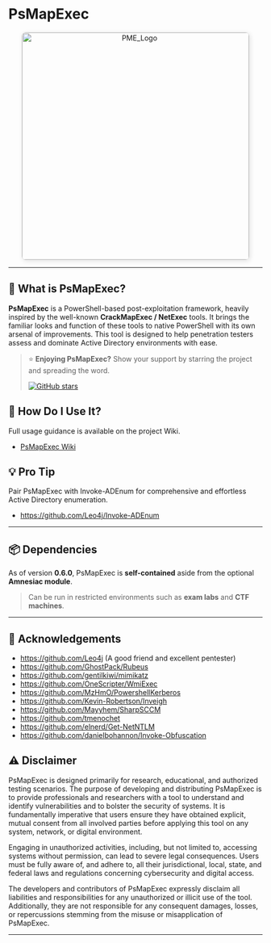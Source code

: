 
# PsMapExec

<p align="center">
  <img src="https://github.com/user-attachments/assets/e471dc70-a4a1-4c5d-8c81-2a67a2927b3a"
       width="450"
       alt="PME_Logo"
       style="border:1px solid #ddd; border-radius:8px; box-shadow:2px 2px 10px rgba(0,0,0,0.1);">
</p>

---

## 🚀 What is PsMapExec?

**PsMapExec** is a PowerShell-based post-exploitation framework, heavily inspired by the well-known **CrackMapExec / NetExec** tools. It brings the familiar looks and function of these tools to native PowerShell with its own arsenal of improvements. This tool is designed to help penetration testers assess and dominate Active Directory environments with ease.

> ⭐ **Enjoying PsMapExec?** Show your support by starring the project and spreading the word.
>
> [![GitHub stars](https://img.shields.io/github/stars/The-Viper-One/PsMapExec?style=social)](https://github.com/The-Viper-One/PsMapExec/stargazers)


## 📖 How Do I Use It?

Full usage guidance is available on the project Wiki.

- [PsMapExec Wiki](https://github.com/The-Viper-One/PsMapExec/wiki)

## 💡 Pro Tip

Pair PsMapExec with Invoke-ADEnum for comprehensive and effortless Active Directory enumeration.

- https://github.com/Leo4j/Invoke-ADEnum

---

## 📦 Dependencies

As of version **0.6.0**, PsMapExec is **self-contained** aside from the optional **Amnesiac module**.

> Can be run in restricted environments such as **exam labs** and **CTF machines**.

---

## 🍩 Acknowledgements
* https://github.com/Leo4j (A good friend and excellent pentester)
* https://github.com/GhostPack/Rubeus
* https://github.com/gentilkiwi/mimikatz
* https://github.com/OneScripter/WmiExec
* https://github.com/MzHmO/PowershellKerberos
* https://github.com/Kevin-Robertson/Inveigh
* https://github.com/Mayyhem/SharpSCCM
* https://github.com/tmenochet
* https://github.com/elnerd/Get-NetNTLM
* https://github.com/danielbohannon/Invoke-Obfuscation


## ⚠️ Disclaimer

PsMapExec is designed primarily for research, educational, and authorized testing scenarios. The purpose of developing and distributing PsMapExec is to provide professionals and researchers with a tool to understand and identify vulnerabilities and to bolster the security of systems. It is fundamentally imperative that users ensure they have obtained explicit, mutual consent from all involved parties before applying this tool on any system, network, or digital environment.

Engaging in unauthorized activities, including, but not limited to, accessing systems without permission, can lead to severe legal consequences. Users must be fully aware of, and adhere to, all their jurisdictional, local, state, and federal laws and regulations concerning cybersecurity and digital access.

The developers and contributors of PsMapExec expressly disclaim all liabilities and responsibilities for any unauthorized or illicit use of the tool. Additionally, they are not responsible for any consequent damages, losses, or repercussions stemming from the misuse or misapplication of PsMapExec.

---

